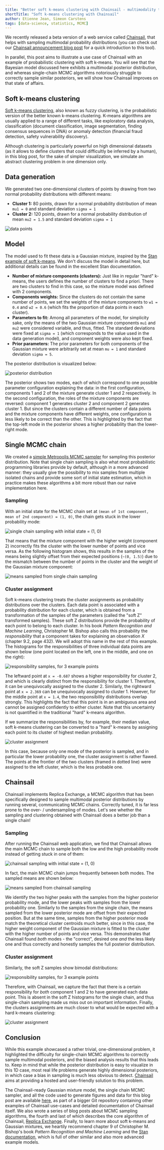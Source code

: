 ```yaml
---
title: "Better soft k-means clustering with Chainsail - multimodality treated right"
shortTitle: "Soft k-means clustering with Chainsail"
author: Etienne Jean, Simeon Carstens
tags: [data-science, statistics, MCMC]
---
```


<!-- TODO: The link to the anouncement blog post is not working until PR #1256 lands. Make sure the link is right before merging this one. -->

We recently released a beta version of a web service called [Chainsail](https://chainsail.io/), that helps with sampling multimodal probability distributions (you can check out our [Chainsail announcement blog post](https://www.tweag.io/blog/2022-08-09-chainsail-announcement/) for a quick introduction to this tool).

In parallel, this post aims to illustrate a use case of Chainsail with an example of probabilistic clustering with soft k-means.
You will see that the Bayesian model discussed here exhibits a multimodal posterior distribution, and whereas single-chain MCMC algorithms notoriously struggle to correctly sample similar posteriors, we will show how Chainsail improves on that state of affairs.

## Soft k-means clustering

[Soft k-means clustering](https://en.wikipedia.org/wiki/Fuzzy_clustering), also known as fuzzy clustering, is the probabilistic version of the better known k-means clustering.
K-means algorithms are usually applied to a range of different tasks, like exploratory data analysis, classification (document classification, image segmentation, finding consensus sequences in DNA) or anomaly detection (financial fraud detection, safety vulnerability discovery).

Although clustering is particularly powerful on high dimensional datasets (as it allows to define clusters that could difficultly be inferred by a human), in this blog post, for the sake of simpler visualization, we simulate an abstract clustering problem in one dimension only.

## Data generation

We generated two one-dimensional clusters of points by drawing from two normal probability distributions with different means:

- **Cluster 1:** 80 points, drawn for a normal probability distribution of mean `mu1 = 0` and standard deviation `sigma = 1`
- **Cluster 2:** 120 points, drawn for a normal probability distribution of mean `mu2 = 1.5` and standard deviation `sigma = 1`

![data points](./data_points_1D.png)

## Model

The model used to fit these data is a Gaussian mixture, inspired by the [Stan example of soft k-means](https://mc-stan.org/docs/2_21/stan-users-guide/soft-k-means.html).
We don't discuss the model in detail here, but additional details can be found in the excellent Stan documentation.

- **Number of mixture components (clusters):** Just like in regular "hard" k-means, the users defines the number of clusters to find a priori. There are two clusters to find in this case, so the mixture model was defined with 2 components.
- **Components weights:** Since the clusters do not contain the same number of points, we set the weights of the mixture components to `w1 = 0.4` and `w2 = 0.6` (which fits the proportion of data points in each cluster).
- **Parameters to fit:** Among all parameters of the model, for simplicity sake, only the means of the two Gaussian mixture components `mu1` and `mu2` were considered variable, and thus, fitted. The standard deviations were fixed at `sigma = 1` (which corresponds to the value used in the data generation model), and component weights were also kept fixed.
- **Prior parameters:** The prior parameters for both components of the Gaussian mixture were arbitrarily set at mean `mu = 1` and standard deviation `sigma = 5`.

The posterior distribution is visualized below:

![posterior distribution](./posterior_1D.png)

The posterior shows two modes, each of which correspond to one possible parameter configuration explaining the data: in the first configuration, components 1 and 2 of the mixture generate cluster 1 and 2 respectively.
In the second configuration, the roles of the mixture components are reversed: component 1 generates cluster 2 and component 2 generates cluster 1.
But since the clusters contain a different number of data points and the mixture components have different weights, one configuration is less likely to be correct than the other.
This is highlighted by the fact that the top-left mode in the posterior shows a higher probability than the lower-right mode.

## Single MCMC chain

We created a [simple Metropolis MCMC sampler](https://www.tweag.io/blog/2019-10-25-mcmc-intro1/) for sampling this posterior distribution.
Note that single chain sampling is also what most probabilistic programming libraries provide by default, although in a more advanced manner: they usually give the possibility to mix samples from multiple isolated chains and provide some sort of initial state estimation, which in practice makes these algorithms a bit more robust than our naive implementation here.

### Sampling

With an initial state for the MCMC chain set at `(mean of 1st component, mean of 2nd component) = (1, 0)`, the chain gets stuck in the lower probability mode:

![single chain sampling with initial state = (1, 0)](./sampling_sc_initstate-1-0.png)

That means that the mixture component with the higher weight (component 2) incorrectly fits the cluster with the lower number of points and vice versa.
As the following histogram shows, this results in the samples of the means being slightly offset from their expected positions (`~(0, 1.5)`) due to the mismatch between the number of points in the cluster and the weight of the Gaussian mixture component:

![means sampled from single chain sampling](./samples_means_sc_initstate-1-0.png)

### Cluster assignment

Soft k-means clustering treats the cluster assignments as probability distributions over the clusters.
Each data point is associated with a probability distribution for each cluster, which is obtained from a transformation of the samples of the parameters (called the "soft Z" transformed samples).
These soft Z distributions provide the probability of each point to belong to each cluster.
In his book _Pattern Recognition and Machine Learning_, Christopher M. Bishop also calls this probability the _responsibility_ that a component takes for explaining an observation _X_ (chapter 9.2, page 432).
We will adopt this name in the rest of this example.
The histograms for the responsibilities of three individual data points are shown below (one point located on the left, one in the middle, and one on the right):

![responsibility samples, for 3 example points](./soft-z_samples_sc3.png)

The leftward point at `x = -0.687` shows a higher responsibility for cluster 2, and which is clearly distinct from the responsibility for cluster 1.
Therefore, it can be unequivocally assigned to the cluster 2.
Similarly, the rightward point at `x = 2.369` can be unequivocally assigned to cluster 1.
However, for the middle point at `x = 1.4`, the two responsibility distributions overlap strongly.
This highlights the fact that this point is in an ambiguous area and cannot be assigned confidently to either cluster.
Note that this uncertainty is not quantified in the traditional "hard" k-means algorithm.

If we summarize the responsibilities by, for example, their median value, soft k-means clustering can be converted to a "hard" k-means by assigning each point to its cluster of highest median probability.

![cluster assignment](./cluster_assignment_sc_initstate-1-0.png)

In this case, because only one mode of the posterior is sampled, and in particular the lower probability one, the cluster assignment is rather flawed.
The points at the frontier of the two clusters (framed in dotted line) were assigned to the left cluster, which is the less probable one.

## Chainsail

Chainsail implements Replica Exchange, a MCMC algorithm that has been specifically designed to sample multimodal posterior distributions by running several, communicating MCMC chains.
Correctly tuned, it is far less prone to the over- / undersampling of modes.
Let's see whether the sampling and clustering obtained with Chainsail does a better job than a single chain!

### Sampling

After running the Chainsail web application, we find that Chainsail allows the main MCMC chain to sample both the low and the high probability mode instead of getting stuck in one of them:

![chainsail sampling with initial state = (1, 0)](./sampling_chainsail_initstate-1-0.png)

In fact, the main MCMC chain jumps frequently between both modes.
The sampled means are shown below:

![means sampled from chainsail sampling](./samples_means_chainsail_initstate-1-0.png)

We identify the two higher peaks with the samples from the higher posterior probability mode, and the lower peaks with samples from the lower probability one.
Similarly to the samples from the single chain, the means sampled from the lower posterior mode are offset from their expected position.
But at the same time, samples from the higher posterior mode match the theoretical cluster centroids much better, since in this case, the higher weight component of the Gaussian mixture is fitted to the cluster with the higher number of points and vice versa.
This demonstrates that Chainsail found _both_ modes - the "correct", desired one _and_ the less likely one and thus correctly and honestly samples the full posterior distribution.

### Cluster assignment

Similarly, the soft Z samples show bimodal distributions:

![responsibility samples, for 3 example points](./soft-z_samples_chainsail3.png)

Therefore, with Chainsail, we capture the fact that there is a certain responsibility for _both_ component 1 and 2 to have generated each data point.
This is absent in the soft Z histograms for the single chain, and thus single-chain sampling made us miss out on important information.
Finally, the clusters assignments are much closer to what would be expected with a hard k-means clustering:

![cluster assignment](./cluster_assignment_chainsail_initstate-1-0.png)

## Conclusion

While this example showcased a rather trivial, one-dimensional problem, it highlighted the difficulty for single-chain MCMC algorithms to correctly sample multimodal posteriors, and the biased analysis results that this leads to.
Keep in mind that while the posterior distribution is easy to visualize in this 1D case, most real life problems generate highly dimensional posteriors, in which case a bias in sampling is much less obvious to detect.
[Chainsail](https://chainsail.io/) aims at providing a hosted and user-friendly solution to this problem.

The Chainsail-ready Gaussian mixture model, the single chain MCMC sampler, and all the code used to generate figures and data for this blog post are available [here](https://github.com/tweag/chainsail-resources/tree/main/examples/soft-kmeans), as part of a bigger Git repository containing other examples of Chainsail use-cases and detailed documentation of Chainsail itself.
We also wrote a series of blog posts about MCMC sampling algorithms, the fourth and last of which describes the core algorithm of Chainsail, [Replica Exchange](https://www.tweag.io/blog/2020-10-28-mcmc-intro-4/).
Finally, to learn more about soft k-means and Gaussian mixtures, we heartily recommend chapter 9 of Christopher M. Bishop's book _Pattern Recognition and Machine Learning_ and the [Stan documentation](https://mc-stan.org/docs/2_21/stan-users-guide/soft-k-means.html), which is full of other similar and also more advanced example models.
